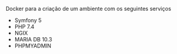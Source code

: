 Docker para a criação de um ambiente com os seguintes serviços
* Symfony 5
* PHP 7.4
* NGIX
* MARIA DB 10.3
* PHPMYADMIN